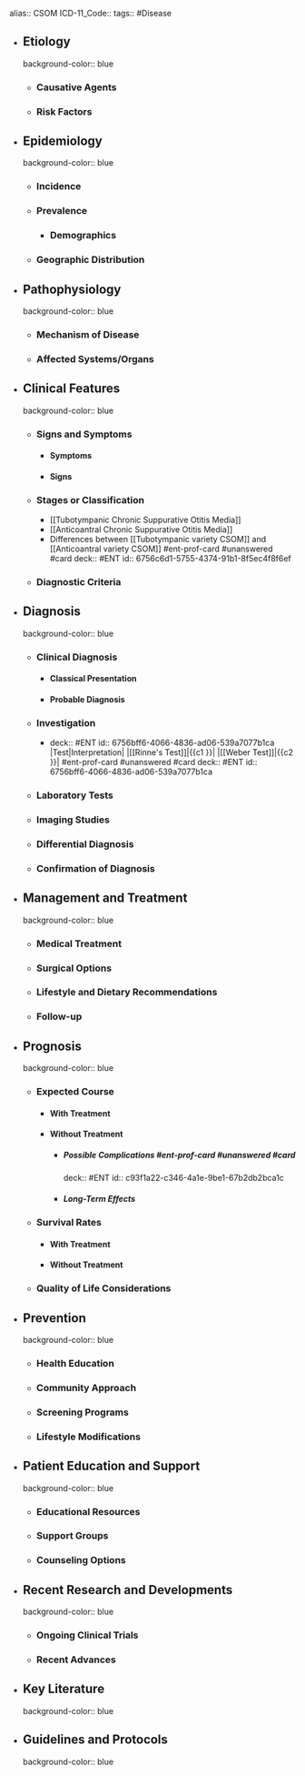 alias:: CSOM
ICD-11_Code::
tags:: #Disease

- ## Etiology
  background-color:: blue
  - ### Causative Agents
  - ### Risk Factors
- ## Epidemiology
  background-color:: blue
  - ### Incidence
  - ### Prevalence
    - ### Demographics
  - ### Geographic Distribution
- ## Pathophysiology
  background-color:: blue
  - ### Mechanism of Disease
  - ### Affected Systems/Organs
- ## Clinical Features
  background-color:: blue
  - ### Signs and Symptoms
    - #### Symptoms
    - #### Signs
  - ### Stages or Classification
    - [[Tubotympanic Chronic Suppurative Otitis Media]]
    - [[Anticoantral Chronic Suppurative Otitis Media]]
    - Differences between [[Tubotympanic variety CSOM]] and [[Anticoantral variety CSOM]] #ent-prof-card #unanswered #card
      deck:: #ENT
      id:: 6756c6d1-5755-4374-91b1-8f5ec4f8f6ef
  - ### Diagnostic Criteria
- ## Diagnosis
  background-color:: blue
  - ### Clinical Diagnosis
    - #### Classical Presentation
    - #### Probable Diagnosis
  - ### Investigation
    - deck:: #ENT
      id:: 6756bff6-4066-4836-ad06-539a7077b1ca
      |Test|Interpretation|
      |[[Rinne's Test]]|{{c1 }}|
      |[[Weber Test]]|{{c2 }}|
      #ent-prof-card #unanswered #card
      deck:: #ENT
      id:: 6756bff6-4066-4836-ad06-539a7077b1ca
  - ### Laboratory Tests
  - ### Imaging Studies
  - ### Differential Diagnosis
  - ### Confirmation of Diagnosis
- ## Management and Treatment
  background-color:: blue
  - ### Medical Treatment
  - ### Surgical Options
  - ### Lifestyle and Dietary Recommendations
  - ### Follow-up
- ## Prognosis
  background-color:: blue
  - ### Expected Course
    - #### With Treatment
    - #### Without Treatment
      - ##### Possible Complications #ent-prof-card #unanswered #card
        deck:: #ENT
        id:: c93f1a22-c346-4a1e-9be1-67b2db2bca1c
      - ##### Long-Term Effects
  - ### Survival Rates
    - #### With Treatment
    - #### Without Treatment
  - ### Quality of Life Considerations
- ## Prevention
  background-color:: blue
  - ### Health Education
  - ### Community Approach
  - ### Screening Programs
  - ### Lifestyle Modifications
- ## Patient Education and Support
  background-color:: blue
  - ### Educational Resources
  - ### Support Groups
  - ### Counseling Options
- ## Recent Research and Developments
  background-color:: blue
  - ### Ongoing Clinical Trials
  - ### Recent Advances
- ## Key Literature
  background-color:: blue
- ## Guidelines and Protocols
  background-color:: blue
